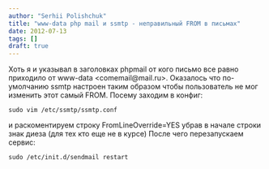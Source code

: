 ```yaml
---
author: "Serhii Polishchuk"
title: "www-data php mail и ssmtp - неправильный FROM в письмах"
date: 2012-07-13
tags: []
draft: true
---
```

<!--more-->
<p>Хоть я и указывал в заголовках phpmail от кого письмо все равно приходило от www-data &lt;comemail@mail.ru&gt;. Оказалось что по-умолчанию ssmtp настроен таким образом чтобы пользователь не мог изменить этот самый FROM. Посему заходим в конфиг:</p>

<pre>
<code class="bash">sudo vim /etc/ssmtp/ssmtp.conf</code></pre>

<p>и раскоментируем строку FromLineOverride=YES убрав в начале строки знак диеза (для тех кто еще не в курсе) После чего перезапускаем сервис:</p>

<pre>
<code class="bash">sudo /etc/init.d/sendmail restart</code></pre>

